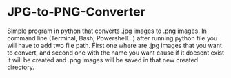 # JPG-to-PNG-Converter
Simple program in python that converts .jpg images to .png images.
In command line (Terminal, Bash, Powershell...) after running python file you will have to
add two file path. First one where are .jpg images that you want to convert, and second one
with the name you want cause if it doesent exist it will be created and .png images will
be saved in that new created directory.
